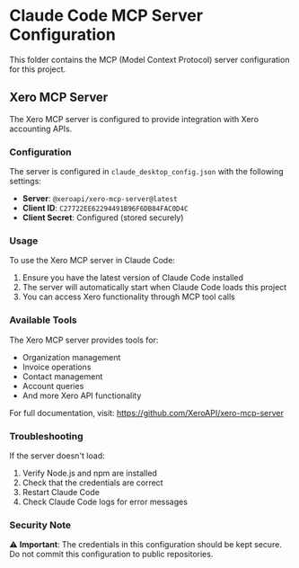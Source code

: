 # Claude Code MCP Server Configuration

This folder contains the MCP (Model Context Protocol) server configuration for this project.

## Xero MCP Server

The Xero MCP server is configured to provide integration with Xero accounting APIs.

### Configuration

The server is configured in `claude_desktop_config.json` with the following settings:

- **Server**: `@xeroapi/xero-mcp-server@latest`
- **Client ID**: `C27722EE62294491B96F6DB84FAC0D4C`
- **Client Secret**: Configured (stored securely)

### Usage

To use the Xero MCP server in Claude Code:

1. Ensure you have the latest version of Claude Code installed
2. The server will automatically start when Claude Code loads this project
3. You can access Xero functionality through MCP tool calls

### Available Tools

The Xero MCP server provides tools for:
- Organization management
- Invoice operations
- Contact management
- Account queries
- And more Xero API functionality

For full documentation, visit: https://github.com/XeroAPI/xero-mcp-server

### Troubleshooting

If the server doesn't load:
1. Verify Node.js and npm are installed
2. Check that the credentials are correct
3. Restart Claude Code
4. Check Claude Code logs for error messages

### Security Note

⚠️ **Important**: The credentials in this configuration should be kept secure. Do not commit this configuration to public repositories.
